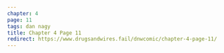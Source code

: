 ```yaml
---
chapter: 4
page: 11
tags: dan nagy
title: Chapter 4 Page 11
redirect: https://www.drugsandwires.fail/dnwcomic/chapter-4-page-11/
---
```

